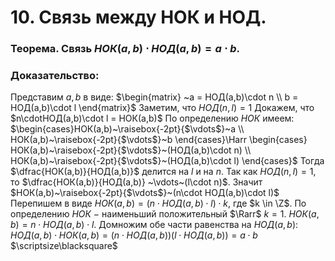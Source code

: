 # 10. Связь между НОК и НОД.

### Теорема. Связь $НОК(a,b) \cdot  НОД(a,b) =a\cdot b$.

### Доказательство:
Представим $a,b$ в виде:
$\begin{matrix}
~a = НОД(a,b)\cdot n
\\
b = НОД(a,b)\cdot l
\end{matrix}$
Заметим, что $НОД(n,l)=1$
Докажем, что $n\cdotНОД(a,b)\cdot l = НОК(a,b)$
По определению $НОК$ имеем:
$\begin{cases}НОК(a,b)~\raisebox{-2pt}{$\vdots$}~a
\\
НОК(a,b)~\raisebox{-2pt}{$\vdots$}~b
\end{cases}\Harr
\begin{cases}
НОК(a,b)~\raisebox{-2pt}{$\vdots$}~(НОД(a,b)\cdot n)
\\
НОК(a,b)~\raisebox{-2pt}{$\vdots$}~(НОД(a,b)\cdot l)
\end{cases}$
Тогда $\dfrac{НОК(a,b)}{НОД(a,b)}$ делится на $l$ и на $n$.
Так как $НОД(n,l)=1$, то $\dfrac{НОК(a,b)}{НОД(a,b)} ~\vdots~(l\cdot n)$.
Значит $НОК(a,b)~\raisebox{-2pt}{$\vdots$}~(n\cdot НОД(a,b)\cdot l)$
Перепишем в виде $НОК(a,b)=(n\cdot НОД(a,b)\cdot l)\cdot k$, где $k \in \Z$.
По определению $НОК~-~$наименьший положительный $\Rarr$ $k=1$.
$НОК(a,b)=n\cdot НОД(a,b)\cdot l$.
Домножим обе части равенства на $НОД(a,b)$:
$НОД(a,b)\cdot НОК(a,b)=\big(n\cdot НОД(a,b)\big)\big(l\cdot НОД(a,b)\big)=a\cdot b$  $\scriptsize\blacksquare$